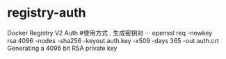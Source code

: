 # registry-auth
Docker Registry V2 Auth
#使用方式
. 生成密钥对
···
 openssl req -newkey rsa:4096 -nodes -sha256 -keyout auth.key -x509 -days 365 -out auth.crt
Generating a 4096 bit RSA private key
